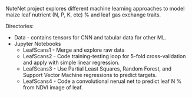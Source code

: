 NuteNet project explores different machine learning approaches to model maize leaf nutrient (N, P, K, etc) % and leaf gas exchange traits.

Directories:
- Data - contains tensors for CNN and tabular data for other ML.
- Jupyter Notebooks
	- LeafScans1 - Merge and explore raw data
	- LeafScans2 - Code training-testing loop for 5-fold cross-validation and apply with simple linear regression.
	- LeafScans3 - Use Partial Least Squares, Random Forest, and Support Vector Machine regressions to predict targets.
	- LeafScans4 - Code a convolutional nerual net to predict leaf N % from NDVI image of leaf.

